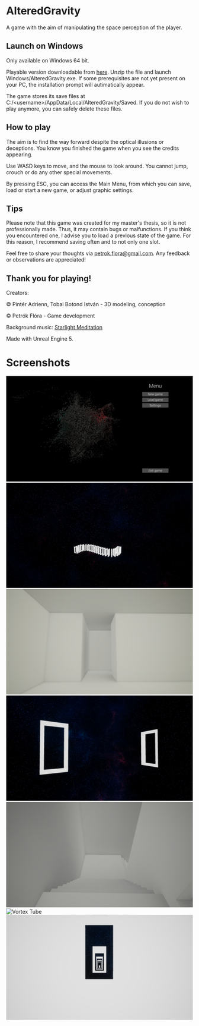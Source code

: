 # AlteredGravity

A game with the aim of manipulating the space perception of the player.

## Launch on Windows

Only available on Windows 64 bit.

Playable version downloadable from [here](https://mega.nz/file/mpRkXBBS#f8bPJwpPH9DG1QesDNHW9bwchkE6qVh5SYo2ddF47Qs). Unzip the file and launch Windows/AlteredGravity.exe. If some prerequisites are not yet present on your PC, the installation prompt will autimatically appear.

The game stores its save files at C:/\<username\>/AppData/Local/AlteredGravity/Saved. If you do not wish to play anymore, you can safely delete these files.

## How to play

The aim is to find the way forward despite the optical illusions or deceptions. You know you finished the game when you see the credits appearing.

Use WASD keys to move, and the mouse to look around. You cannot jump, crouch or do any other special movements.

By pressing ESC, you can access the Main Menu, from which you can save, load or start a new game, or adjust graphic settings. 

## Tips

Please note that this game was created for my master's thesis, so it is not professionally made. Thus, it may contain bugs or malfunctions. If you think you encountered one, I advise you to load a previous state of the game. For this reason, I recommend saving often and to not only one slot.

Feel free to share your thoughts via petrok.flora@gmail.com. Any feedback or observations are appreciated!

## Thank you for playing!

Creators:

© Pintér Adrienn, Tobai Botond István - 3D modeling, conception

© Petrók Flóra - Game development

Background music: [Starlight Meditation](https://pixabay.com/music/meditationspiritual-starlight-meditation-10986/)

Made with Unreal Engine 5.

# Screenshots

![Main Menu](Screenshots/MainMenu.png)
![S Curve](Screenshots/SCurve.png)
![Indoors](Screenshots/Indoors.png)
![Doors](Screenshots/Doors.png)
![Stairs](Screenshots/Stairs.png)
![Vortex Tube](Screenshots/VortexTube.png)
![Stripes](Screenshots/Stripes.png)